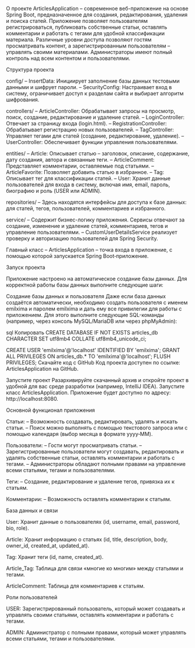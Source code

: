 О проекте
ArticlesApplication – современное веб-приложение на основе Spring Boot, предназначенное для создания, редактирования, удаления и поиска статей. Приложение позволяет пользователям регистрироваться, 
публиковать собственные статьи, оставлять комментарии и работать с тегами для удобной классификации материала. Различные уровни доступа позволяют гостям просматривать контент, а зарегистрированным пользователям – управлять своими материалами.
Администраторы имеют полный контроль над всем контентом и пользователями.

Структура проекта

config/
– InsertData: Инициирует заполнение базы данных тестовыми данными и шифрует пароли.
– SecurityConfig: Настраивает вход в систему, ограничивает доступ к разделам сайта и выбирает алгоритм шифрования.

controllers/
– ArticleController: Обрабатывает запросы на просмотр, поиск, создание, редактирование и удаление статей.
– LoginController: Отвечает за страницу входа (login.html).
– RegistrationController: Обрабатывает регистрацию новых пользователей.
– TagController: Управляет тегами для статей (создание, редактирование, удаление).
– UserController: Обеспечивает функции управления пользователями.

entities/
– Article: Описывает статью – заголовок, описание, содержание, дату создания, автора и связанные теги.
– ArticleComment: Представляет комментарии, оставляемые под статьями.
– ArticleFavorite: Позволяет добавить статью в избранное.
– Tag: Описывает тег для классификации статей.
– User: Хранит данные пользователей для входа в систему, включая имя, email, пароль, биографию и роль (USER или ADMIN).

repositories/
– Здесь находятся интерфейсы для доступа к базе данных: для статей, тегов, пользователей, комментариев и избранного.

service/
– Содержит бизнес-логику приложения. Сервисы отвечают за создание, изменение и удаление статей, комментариев, тегов и управление пользователями.
– CustomUserDetailsService реализует проверку и авторизацию пользователей для Spring Security.

Главный класс
– ArticlesApplication – точка входа в приложение, с помощью которой запускается Spring Boot‑приложение.

Запуск проекта

Приложение настроено на автоматическое создание базы данных. Для корректной работы базы данных выполните следующие шаги:

Создание базы данных и пользователя
Даже если база данных создаётся автоматически, необходимо создать пользователя с именем emilxima и паролем emilxima и дать ему все привилегии для работы с приложением.
Для этого выполните следующие SQL-команды (например, через консоль MySQL/MariaDB или через phpMyAdmin):

sql
Копировать
CREATE DATABASE IF NOT EXISTS articles_db 
  CHARACTER SET utf8mb4 
  COLLATE utf8mb4_unicode_ci;

CREATE USER 'emilxima'@'localhost' IDENTIFIED BY 'emilxima';
GRANT ALL PRIVILEGES ON articles_db.* TO 'emilxima'@'localhost';
FLUSH PRIVILEGES;
Скачайте код с GitHub
Код проекта доступен по ссылке: ArticlesApplication на GitHub.

Запустите проект
Разархивируйте скачанный архив и откройте проект в удобной для вас среде разработки (например, IntelliJ IDEA). Запустите класс ArticlesApplication. 
Приложение будет доступно по адресу: http://localhost:8080.

Основной функционал приложения

Статьи:
– Возможность создавать, редактировать, удалять и искать статьи.
– Поиск можно выполнять с помощью текстового запроса или с помощью календаря (выбор месяца в формате yyyy‑MM).

Пользователи:
– Гости могут просматривать статьи.
– Зарегистрированные пользователи могут создавать, редактировать и удалять собственные статьи, оставлять комментарии и работать с тегами.
– Администраторы обладают полными правами на управление всеми статьями, тегами и пользователями.

Теги:
– Создание, редактирование и удаление тегов, привязка их к статьям.

Комментарии:
– Возможность оставлять комментарии к статьям.

База данных и связи

User: Хранит данные о пользователях (id, username, email, password, bio, role).

Article: Хранит информацию о статьях (id, title, description, body, owner_id, created_at, updated_at).

Tag: Хранит теги (id, name, created_at).

Article_Tag: Таблица для связи «многие ко многим» между статьями и тегами.

ArticleComment: Таблица для комментариев к статьям.

Роли пользователей

USER: Зарегистрированный пользователь, который может создавать и управлять своими статьями, оставлять комментарии и работать с тегами.

ADMIN: Администратор с полными правами, который может управлять всеми статьями, тегами и пользователями.

